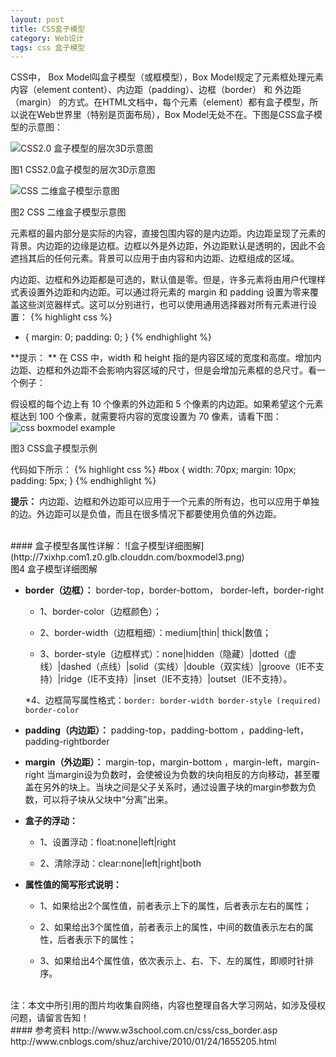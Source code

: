 ```yaml
---
layout: post
title: CSS盒子模型
category: Web设计
tags: css 盒子模型
---
```


CSS中， Box Model叫盒子模型（或框模型），Box Model规定了元素框处理元素内容（element content）、内边距（padding）、边框（border） 和 外边距（margin） 的方式。在HTML文档中，每个元素（element）都有盒子模型，所以说在Web世界里（特别是页面布局），Box Model无处不在。下图是CSS盒子模型的示意图：

![CSS2.0 盒子模型的层次3D示意图](http://7xixhp.com1.z0.glb.clouddn.com/boxmodel.png)
<div class="imgtag">图1 CSS2.0盒子模型的层次3D示意图</div>

![CSS 二维盒子模型示意图](http://7xixhp.com1.z0.glb.clouddn.com/boxmodel2.png)
<div class="imgtag">图2 CSS 二维盒子模型示意图</div>

元素框的最内部分是实际的内容，直接包围内容的是内边距。内边距呈现了元素的背景。内边距的边缘是边框。边框以外是外边距，外边距默认是透明的，因此不会遮挡其后的任何元素。背景可以应用于由内容和内边距、边框组成的区域。

内边距、边框和外边距都是可选的，默认值是零。但是，许多元素将由用户代理样式表设置外边距和内边距。可以通过将元素的 margin 和 padding 设置为零来覆盖这些浏览器样式。这可以分别进行，也可以使用通用选择器对所有元素进行设置：
{% highlight css %}
* {
  margin: 0;
  padding: 0;
}
{% endhighlight %}

**提示： ** <span class="emphasis">在 CSS 中，width 和 height 指的是内容区域的宽度和高度。增加内边距、边框和外边距不会影响内容区域的尺寸，但是会增加元素框的总尺寸。</span>看一个例子：

假设框的每个边上有 10 个像素的外边距和 5 个像素的内边距。如果希望这个元素框达到 100 个像素，就需要将内容的宽度设置为 70 像素，请看下图：
![css boxmodel example](http://7xixhp.com1.z0.glb.clouddn.com/ct_css_boxmodel_example.gif)
<div class="imgtag">图3 CSS盒子模型示例</div>

代码如下所示：
{% highlight css %}
#box {
  width: 70px;
  margin: 10px;
  padding: 5px;
}
{% endhighlight %}

**提示：** <span class="emphasis">内边距、边框和外边距可以应用于一个元素的所有边，也可以应用于单独的边。外边距可以是负值，而且在很多情况下都要使用负值的外边距。</span>

<br/>
#### 盒子模型各属性详解：
![盒子模型详细图解](http://7xixhp.com1.z0.glb.clouddn.com/boxmodel3.png)
<div class="imgtag">图4 盒子模型详细图解</div>


*   **border（边框）：** border-top，border-bottom， border-left，border-right

     * 1、border-color（边框颜色）；

     * 2、border-width（边框粗细）：medium|thin| thick|数值；

     * 3、border-style（边框样式）：none|hidden（隐藏）|dotted（虚线）|dashed（点线）|solid（实线）|double（双实线）|groove（IE不支持）|ridge（IE不支持）|inset（IE不支持）|outset（IE不支持）。

     *4、边框简写属性格式：`border: border-width border-style (required)  border-color`


*  **padding（内边距）：** padding-top，padding-bottom ，padding-left，padding-rightborder


*  **margin（外边距）：** margin-top，margin-bottom ，margin-left，margin-right
    <span class="emphasis">当margin设为负数时，会使被设为负数的块向相反的方向移动，甚至覆盖在另外的块上。当块之间是父子关系时，通过设置子块的margin参数为负数，可以将子块从父块中“分离”出来。 </div>


*  **盒子的浮动：**

     * 1、设置浮动：float:none|left|right

     * 2、清除浮动：clear:none|left|right|both

 *  **属性值的简写形式说明：** 

     * 1、如果给出2个属性值，前者表示上下的属性，后者表示左右的属性；

     * 2、如果给出3个属性值，前者表示上的属性，中间的数值表示左右的属性，后者表示下的属性；

     * 3、如果给出4个属性值，依次表示上、右、下、左的属性，即顺时针排序。

<br/>
注：<span class="emphasis">本文中所引用的图片均收集自网络，内容也整理自各大学习网站，如涉及侵权问题，请留言告知！<span>

<br/>
#### 参考资料
http://www.w3school.com.cn/css/css_border.asp
http://www.cnblogs.com/shuz/archive/2010/01/24/1655205.html
